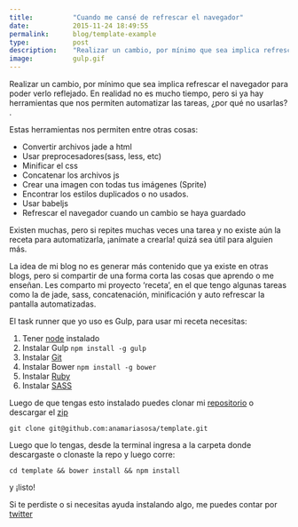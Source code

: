 ```yaml
---
title:  		"Cuando me cansé de refrescar el navegador"
date:   		2015-11-24 18:49:55
permalink: 		blog/template-example
type: 			post
description: 	"Realizar un cambio, por mínimo que sea implica refrescar el navegador para poder verlo reflejado, ¡modernizate!"
image: 			gulp.gif
---
```


Realizar un cambio, por mínimo que sea implica refrescar el navegador para poder verlo reflejado. En realidad no es mucho tiempo, pero si ya hay herramientas que nos permiten automatizar las tareas, ¿por qué no usarlas? .

Estas herramientas nos permiten entre otras cosas:

* Convertir archivos jade a html
* Usar preprocesadores(sass, less, etc)
* Minificar el css
* Concatenar los archivos js 
* Crear una imagen con todas tus imágenes (Sprite)
* Encontrar los estilos duplicados o no usados.
* Usar babeljs
* Refrescar el navegador cuando un cambio se haya guardado

Existen muchas, pero si repites muchas veces una tarea y no existe aún la receta para automatizarla, ¡anímate a crearla! quizá sea útil para alguien más.

La idea de mi blog no es generar más contenido que ya existe en otras blogs, pero si compartir de una forma corta las cosas que aprendo o me enseñan. Les comparto mi proyecto ‘receta’, en el que tengo algunas tareas como la de jade, sass, concatenación, minificación y auto refrescar la pantalla  automatizadas. 

El task runner que yo uso es Gulp, para usar mi receta necesitas: 

1. Tener [node](https://nodejs.org/en/download/) instalado
2. Instalar Gulp `npm install -g gulp`
3. Instalar [Git](https://git-scm.com/book/en/v2/Getting-Started-Installing-Git)
4. Instalar Bower `npm install -g bower`
5. Instalar [Ruby](https://www.ruby-lang.org/en/documentation/installation/ )
6. Instalar [SASS](http://sass-lang.com/install)

Luego de que tengas esto instalado puedes clonar mi [repositorio](https://github.com/anamariasosa/template) o descargar el [zip](https://github.com//anamariasosa/template/archive/master.zip)

`git clone git@github.com:anamariasosa/template.git` 

Luego que lo tengas, desde la terminal ingresa a la carpeta donde descargaste o clonaste la repo y luego corre: 

`cd template && bower install && npm install` 

y ¡listo!

Si te perdiste o si necesitas ayuda instalando algo, me puedes contar por [twitter](https://twitter.com/anamariasosam)

